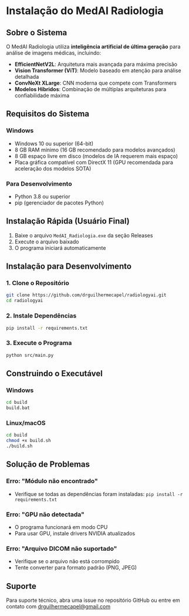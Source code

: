 # Instalação do MedAI Radiologia

## Sobre o Sistema

O MedAI Radiologia utiliza **inteligência artificial de última geração** para análise de imagens médicas, incluindo:
- **EfficientNetV2L**: Arquitetura mais avançada para máxima precisão
- **Vision Transformer (ViT)**: Modelo baseado em atenção para análise detalhada
- **ConvNeXt XLarge**: CNN moderna que compete com Transformers
- **Modelos Híbridos**: Combinação de múltiplas arquiteturas para confiabilidade máxima

## Requisitos do Sistema

### Windows
- Windows 10 ou superior (64-bit)
- 8 GB RAM mínimo (16 GB recomendado para modelos avançados)
- 8 GB espaço livre em disco (modelos de IA requerem mais espaço)
- Placa gráfica compatível com DirectX 11 (GPU recomendada para aceleração dos modelos SOTA)

### Para Desenvolvimento
- Python 3.8 ou superior
- pip (gerenciador de pacotes Python)

## Instalação Rápida (Usuário Final)

1. Baixe o arquivo `MedAI_Radiologia.exe` da seção Releases
2. Execute o arquivo baixado
3. O programa iniciará automaticamente

## Instalação para Desenvolvimento

### 1. Clone o Repositório
```bash
git clone https://github.com/drguilhermecapel/radiologyai.git
cd radiologyai
```

### 2. Instale Dependências
```bash
pip install -r requirements.txt
```

### 3. Execute o Programa
```bash
python src/main.py
```

## Construindo o Executável

### Windows
```bash
cd build
build.bat
```

### Linux/macOS
```bash
cd build
chmod +x build.sh
./build.sh
```

## Solução de Problemas

### Erro: "Módulo não encontrado"
- Verifique se todas as dependências foram instaladas: `pip install -r requirements.txt`

### Erro: "GPU não detectada"
- O programa funcionará em modo CPU
- Para usar GPU, instale drivers NVIDIA atualizados

### Erro: "Arquivo DICOM não suportado"
- Verifique se o arquivo não está corrompido
- Tente converter para formato padrão (PNG, JPEG)

## Suporte

Para suporte técnico, abra uma issue no repositório GitHub ou entre em contato com drguilhermecapel@gmail.com
